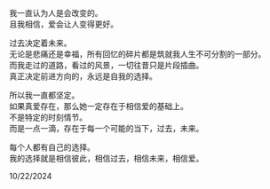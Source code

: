 我一直认为人是会改变的。  
且我相信，爱会让人变得更好。  

过去决定着未来。  
无论是悲痛还是幸福，所有回忆的碎片都是筑就我人生不可分割的一部分。  
而我走过的道路，看过的风景，一切往昔只是片段插曲。  
真正决定前进方向的，永远是自我的选择。  

所以我一直都坚定。  
如果真爱存在，那么她一定存在于相信爱的基础上。  
不是特定的时刻情节。  
而是一点一滴，存在于每一个可能的当下，过去，未来。  

每个人都有自己的选择。  
我的选择就是相信彼此，相信过去，相信未来，相信爱。  
   
10/22/2024